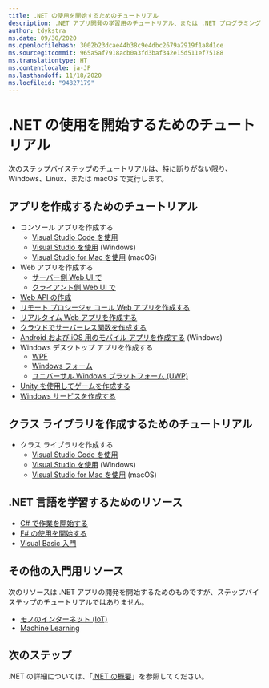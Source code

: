 ```yaml
---
title: .NET の使用を開始するためのチュートリアル
description: .NET アプリ開発の学習用のチュートリアル、または .NET プログラミング言語の 1 つを選択します。
author: tdykstra
ms.date: 09/30/2020
ms.openlocfilehash: 3002b23dcae44b38c9e4dbc2679a2919f1a8d1ce
ms.sourcegitcommit: 965a5af7918acb0a3fd3baf342e15d511ef75188
ms.translationtype: HT
ms.contentlocale: ja-JP
ms.lasthandoff: 11/18/2020
ms.locfileid: "94827179"
---
```

# <a name="tutorials-for-getting-started-with-net"></a>.NET の使用を開始するためのチュートリアル

次のステップバイステップのチュートリアルは、特に断りがない限り、Windows、Linux、または macOS で実行します。

## <a name="tutorials-for-creating-apps"></a>アプリを作成するためのチュートリアル

* コンソール アプリを作成する
  * [Visual Studio Code を使用](../core/tutorials/with-visual-studio-code.md)
  * [Visual Studio を使用](../core/tutorials/with-visual-studio.md) (Windows)
  * [Visual Studio for Mac を使用](../core/tutorials/with-visual-studio-mac.md) (macOS)
* Web アプリを作成する
  * [サーバー側 Web UI で](/aspnet/core/tutorials/razor-pages/razor-pages-start)
  * [クライアント側 Web UI で](https://dotnet.microsoft.com/learn/aspnet/blazor-tutorial/intro)
* [Web API の作成](/aspnet/core/tutorials/first-web-api)
* [リモート プロシージャ コール Web アプリを作成する](/aspnet/core/tutorials/grpc/grpc-start)
* [リアルタイム Web アプリを作成する](/aspnet/core/tutorials/signalr)
* [クラウドでサーバーレス関数を作成する](/azure/azure-functions/functions-create-first-function-vs-code?pivots=programming-language-csharp)
* [Android および iOS 用のモバイル アプリを作成する](https://dotnet.microsoft.com/learn/xamarin/hello-world-tutorial/intro) (Windows)
* Windows デスクトップ アプリを作成する
  * [WPF](/visualstudio/get-started/csharp/tutorial-wpf)
  * [Windows フォーム](/visualstudio/ide/create-csharp-winform-visual-studio)
  * [ユニバーサル Windows プラットフォーム (UWP)](/visualstudio/get-started/csharp/tutorial-uwp)
* [Unity を使用してゲームを作成する](https://dotnet.microsoft.com/learn/games/unity-tutorial/intro)
* [Windows サービスを作成する](/aspnet/core/host-and-deploy/windows-service)

## <a name="tutorials-for-creating-class-libraries"></a>クラス ライブラリを作成するためのチュートリアル

* クラス ライブラリを作成する
  * [Visual Studio Code を使用](../core/tutorials/library-with-visual-studio-code.md)
  * [Visual Studio を使用](../core/tutorials/library-with-visual-studio.md) (Windows)
  * [Visual Studio for Mac を使用](../core/tutorials/library-with-visual-studio-mac.md) (macOS)

## <a name="resources-for-learning-net-languages"></a>.NET 言語を学習するためのリソース

* [C# で作業を開始する](../csharp/getting-started/index.md)
* [F# の使用を開始する](../fsharp/get-started/index.md)
* [Visual Basic 入門](../visual-basic/getting-started/index.md)

## <a name="other-get-started-resources"></a>その他の入門用リソース

次のリソースは .NET アプリの開発を開始するためのものですが、ステップバイステップのチュートリアルではありません。

* [モノのインターネット (IoT)](https://dotnet.microsoft.com/apps/iot)
* [Machine Learning](../machine-learning/index.yml)

## <a name="next-steps"></a>次のステップ

.NET の詳細については、「[.NET の概要](../core/introduction.md)」を参照してください。

